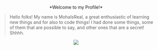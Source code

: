 <p align="center">*Welcome to my Profile!*</p>

> Hello folks! My name is MohaIsReal, a great enthusiastic of learning new things and for also to code things! I had done some things, some of them that are possible to say, and other ones that are a secret! Shhhh.

<p align="center"><img src="https://img.shields.io/badge/Knowledge%20on%3A-C%2B%2B%2C%20JavaScript%2C%20Node.JS%2C%20iJava-brightgreen?style=for-the-badge" align="center"><p/>
